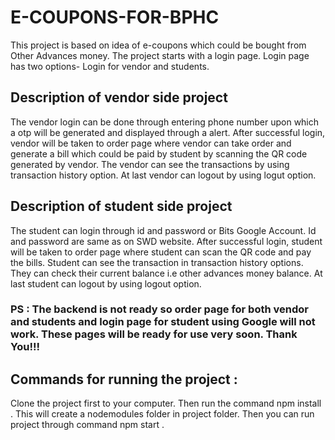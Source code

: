 # E-COUPONS-FOR-BPHC

This project is based on idea of e-coupons which could be bought from Other Advances money. The project starts with a login page. Login page has two options- Login for vendor and students.

## Description of vendor side project

The vendor login can be done through entering phone number upon which a otp will be generated and displayed through a alert. After successful login, vendor will be taken to order page where vendor can take order and generate a bill which could be paid by student by scanning the QR code generated by vendor. The vendor can see the transactions by using transaction history option. At last vendor can logout by using logut option.   


## Description of student side project

The student can login through id and password or Bits Google Account. Id and password are same as on SWD website. After successful login, student will be taken to order page where student can scan the QR code and pay the bills. Student can see the transaction in transaction history options. They can check their current balance i.e other advances money balance. At last student can logout by using logout option.

### PS : The backend is not ready so order page for both vendor and students and login page for student using Google will not work. These pages will be ready for use very soon. Thank You!!!

## Commands for running the project :

Clone the project first to your computer. Then run the command npm install . This will create a nodemodules folder in project folder. Then you can run project through command npm start .
